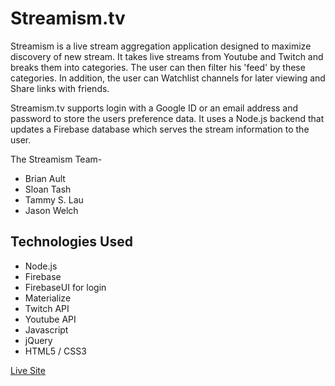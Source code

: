 # Streamism.tv

Streamism is a live stream aggregation application designed to maximize discovery of new stream. It takes live streams from Youtube and Twitch and breaks them into categories. The user can then filter his 'feed' by these categories. In addition, the user can Watchlist channels for later viewing and Share links with friends. 

Streamism.tv supports login with a Google ID or an email address and password to store the users preference data. It uses a Node.js backend that updates a Firebase database which serves the stream information to the user.

The Streamism Team-
* Brian Ault
* Sloan Tash
* Tammy S. Lau
* Jason Welch

## Technologies Used

* Node.js
* Firebase
* FirebaseUI for login 
* Materialize
* Twitch API
* Youtube API
* Javascript
* jQuery
* HTML5 / CSS3

[Live Site](http://streamism.tv)